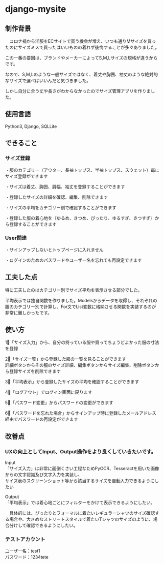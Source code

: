 # django-mysite
## 制作背景

　コロナ禍から洋服をECサイトで買う機会が増え、いつも通りMサイズを買ったのにサイズミスで買ったはいいものの着れず後悔することが多々ありました。  

この一番の要因は、ブランドやメーカーによってS,M,Lサイズの規格が違うからです。  

なので、S,M,Lのような一般サイズではなく、着丈や胸囲、袖丈のような絶対的なサイズで選べばいいんだと気づきました。  

しかし自分に合う丈や長さがわからなかったのでサイズ管理アプリを作りました。  

## 使用言語 

Python3, Django, SQLLite

## できること
  ### サイズ登録  
  
・服のカテゴリー（アウター、長袖トップス、半袖トップス、スウェット）毎にサイズ登録ができます  
  
・サイズは着丈、胸囲、肩幅、袖丈を登録することができます  
  
・登録したサイズの詳細を確認、編集、削除できます  
  
・サイズの平均をカテゴリー別で確認することができます  
  
・登録した服の着心地を｛ゆるめ、きつめ、ぴったり、ゆるすぎ、きつすぎ｝から登録することができます  
  
### User関連
  
・サインアップしないとトップページに入れません  
  
・ログインのためのパスワードやユーザー名を忘れても再設定できます  

## 工夫した点
  
特に工夫したのはカテゴリー別でサイズ平均を表示させる部分でした。  
  
平均表示では独自関数を作りました。Modelsからデータを取得し、それぞれの服のカテゴリー別で計算し、For文でList変数に格納させる関数を実装するのが非常に難しかったです。  
  
## 使い方
  
1⃣「サイズ入力」から、自分の持っている服や買ってちょうどよかった服の寸法を登録  
  
2⃣「サイズ一覧」から登録した服の一覧を見ることができます  
   詳細ボタンからその服のサイズ詳細、編集ボタンからサイズ編集、削除ボタンから登録サイズを削除できます
  
3⃣「平均表示」から登録したサイズの平均を確認することができます  
  
4⃣「ログアウト」でログイン画面に戻ります  
  
5⃣「パスワード変更」からパスワードの変更ができます  
  
6⃣「パスワードを忘れた場合」からサインアップ時に登録したメールアドレス経由でパスワードの再設定ができます  
  
## 改善点
  
### UXの向上としてInput、Output操作をより良くしていきたいです。  
Input  
「サイズ入力」は非常に面倒くさい工程なためPyOCR、Tesseractを用いた画像からの文字認識及び文字入力を実装し、  
サイズ表のスクリーンショット等から該当するサイズを自動入力できるようにしたい  
      
Output  
「平均表示」では着心地ごとにフィルターをかけて表示できるようにしたい。  
  
  　具体的には、ぴったりとフォーマルに着たいレギュラーシャツのサイズ確認する場合や、大きめなストリートスタイルで着たいTシャツのサイズのように、場合分けして確認できるようにしたい。  
  
### テストアカウント
ユーザー名：test1   
パスワード：1234tete
